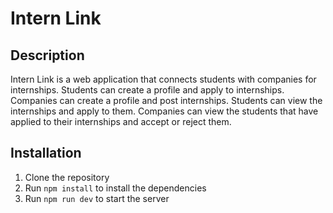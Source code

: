 
# Intern Link

## Description

Intern Link is a web application that connects students with companies for internships. Students can create a profile and apply to internships. Companies can create a profile and post internships. Students can view the internships and apply to them. Companies can view the students that have applied to their internships and accept or reject them.

## Installation

1. Clone the repository
2. Run `npm install` to install the dependencies
3. Run `npm run dev` to start the server

